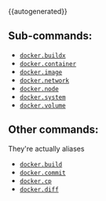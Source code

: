 
{{autogenerated}}

## Sub-commands:
* [`docker.buildx`](components/buildx.md)
* [`docker.container`](components/container.md)
* [`docker.image`](components/image.md)
* [`docker.network`](components/network.md)
* [`docker.node`](components/node.md)
* [`docker.system`](components/system.md)
* [`docker.volume`](components/volume.md)


## Other commands:

They're actually aliases

* [`docker.build`](components/buildx.md#build)
* [`docker.commit`](components/container.md#commit)
* [`docker.cp`](components/container.md#copy)
* [`docker.diff`](components/container.md#diff)
